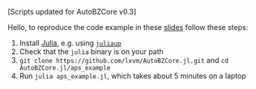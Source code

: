 [Scripts updated for AutoBZCore v0.3]

Hello, to reproduce the code example in these
[slides](https://web.mit.edu/lxvm/www/slides/autobz_aps.pdf) follow these steps:

1. Install [Julia](https://julialang.org/), e.g. using [`juliaup`](https://github.com/JuliaLang/juliaup)
2. Check that the `julia` binary is on your path
3. `git clone https://github.com/lxvm/AutoBZCore.jl.git` and `cd AutoBZCore.jl/aps_example`
4. Run `julia aps_example.jl`, which takes about 5 minutes on a laptop